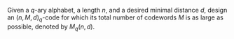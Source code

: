 Given a $q$-ary alphabet, a length $n$, and a desired minimal distance $d$, design an $(n,M,d)_{q}$-code for which its total number of codewords $M$ is as large as possible, denoted by $M_{q}(n,d)$.